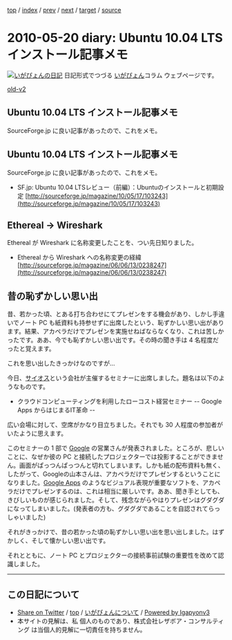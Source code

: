 [top](../index.html) 
 / [index](index.html) 
 / [prev](ig100517.html) 
 / [next](ig100604.html) 
 / [target](https://www.igapyon.jp/igapyon/diary/2010/ig100520.html) 
 / [source](https://github.com/igapyon/diary/blob/master/2010/ig100520.src.md) 

2010-05-20 diary: Ubuntu 10.04 LTS インストール記事メモ
=====================================================================================================
[![いがぴょんの日記](https://www.igapyon.jp/igapyon/diary/images/iga200306s.jpg "いがぴょん")](https://www.igapyon.jp/igapyon/diary/memo/memoigapyon.html) 日記形式でつづる [いがぴょん](https://www.igapyon.jp/igapyon/diary/memo/memoigapyon.html)コラム ウェブページです。

[old-v2](ig100520-orig.html)

## Ubuntu 10.04 LTS インストール記事メモ

SourceForge.jp に良い記事があったので、これをメモ。


## Ubuntu 10.04 LTS インストール記事メモ

SourceForge.jp に良い記事があったので、これをメモ。

* SF.jp: Ubuntu 10.04 LTSレビュー（前編）：Ubuntuのインストールと初期設定 
  [http://sourceforge.jp/magazine/10/05/17/103243](http://sourceforge.jp/magazine/10/05/17/103243)

## Ethereal -> Wireshark

Ethereal が Wireshark に名称変更したことを、つい先日知りました。

* Ethereal から Wireshark への名称変更の経緯
  [http://sourceforge.jp/magazine/06/06/13/0238247](http://sourceforge.jp/magazine/06/06/13/0238247)

## 昔の恥ずかしい思い出

昔、若かった頃、とある打ち合わせにてプレゼンをする機会があり、しかし手違いでノート PC も紙資料も持参せずに出席したという、恥ずかしい思い出があります。結果、アカペラだけでプレゼンを実施せねばならなくなり、これは苦しかったです。ああ、今でも恥ずかしい思い出です。その時の聞き手は
4 名程度だったと覚えます。

これを思い出したきっかけなのですが…

今日、[サイオス](http://www.sios.com/)という会社が主催するセミナーに出席しました。題名は以下のようなものです。

* クラウドコンピューティングを利用したローコスト経営セミナー
  -- Google Apps からはじまるIT革命 --

広い会場に対して、空席がかなり目立ちました。それでも 30 人程度の参加者がいたように思えます。

このセミナーの 1 部で [Google](http://www.google.co.jp/) の営業さんが発表されました。ところが、悲しいことに、なぜか彼の PC と接続したプロジェクターでは投影することができません。画面がぱっつんぱっつんと切れてしまいます。しかも紙の配布資料も無く、したがって、Googleの山本さんは、アカペラだけでプレゼンするということになりました。[Google Apps](http://www.google.co.jp/apps/intl/ja/business/index.html) のようなビジュアル表現が重要なソフトを、アカペラだけでプレゼンするのは、これは相当に厳しいです。ああ、聞き手としても、きびしいものが感じられました。そして、残念ながらやはりプレゼンはグダグダになってしまいました。(発表者の方も、グダグダであることを自認されてらっしゃいました)

それがきっかけで、昔の若かった頃の恥ずかしい思い出を思い出しました。はずかしく、そして懐かしい思い出です。

それとともに、ノート PC とプロジェクターの接続事前試験の重要性を改めて認識しました。


----------------------------------------------------------------------------------------------------

## この日記について

* [Share on Twitter](https://twitter.com/intent/tweet?hashtags=igapyon%2Cdiary%2C%E3%81%84%E3%81%8C%E3%81%B4%E3%82%87%E3%82%93&text=Ubuntu+10.04+LTS+%E3%82%A4%E3%83%B3%E3%82%B9%E3%83%88%E3%83%BC%E3%83%AB%E8%A8%98%E4%BA%8B%E3%83%A1%E3%83%A2&url=https%3A%2F%2Fwww.igapyon.jp%2Figapyon%2Fdiary%2F2010%2Fig100520.html) / [top](../index.html) / [いがぴょんについて](https://www.igapyon.jp/igapyon/diary/memo/memoigapyon.html) / [Powered by Igapyonv3](https://github.com/igapyon/igapyonv3)
* 本サイトの見解は、私 個人のものであり、株式会社レザボア・コンサルティング は当個人的見解に一切責任を持ちません。 
